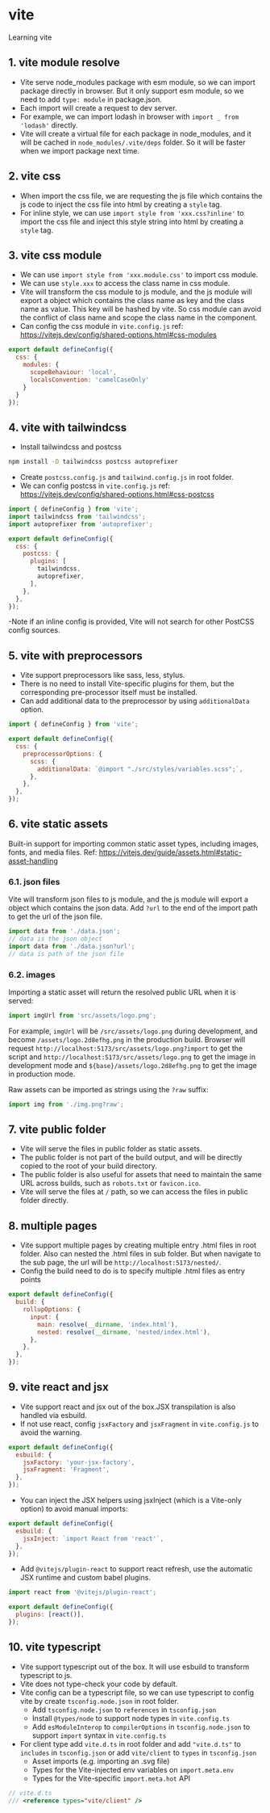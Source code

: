 # vite
Learning vite

## 1. vite module resolve 
- Vite serve node_modules package with esm module, so we can import package directly in browser. But it only support esm module, so we need to add `type: module` in package.json.
- Each import will create a request to dev server.
- For example, we can import lodash in browser with `import _ from 'lodash'` directly.
- Vite will create a virtual file for each package in node_modules, and it will be cached in `node_modules/.vite/deps` folder. So it will be faster when we import package next time.

## 2. vite css
- When import the css file, we are requesting the js file which contains the js code to inject the css file into html by creating a `style` tag.
- For inline style, we can use `import style from 'xxx.css?inline'` to import the css file and inject this style string into html by creating a `style` tag.

## 3. vite css module
- We can use `import style from 'xxx.module.css'` to import css module.
- We can use `style.xxx` to access the class name in css module.
- Vite will transform the css module to js module, and the js module will export a object which contains the class name as key and the class name as value. This key will be hashed by vite. So css module can avoid the conflict of class name and scope the class name in the component.
- Can config the css module in `vite.config.js` ref: https://vitejs.dev/config/shared-options.html#css-modules
```js
export default defineConfig({
  css: {
    modules: {
      scopeBehaviour: 'local',
      localsConvention: 'camelCaseOnly'
    }
  }
});
```

## 4. vite with tailwindcss
- Install tailwindcss and postcss
```bash
npm install -D tailwindcss postcss autoprefixer
```
- Create `postcss.config.js` and `tailwind.config.js` in root folder.
- We can config postcss in `vite.config.js` ref: https://vitejs.dev/config/shared-options.html#css-postcss

```js
import { defineConfig } from 'vite';
import tailwindcss from 'tailwindcss';
import autoprefixer from 'autoprefixer';

export default defineConfig({
  css: {
    postcss: {
      plugins: [
        tailwindcss,
        autoprefixer,
      ],
    },
  },
});
```

-Note if an inline config is provided, Vite will not search for other PostCSS config sources.

## 5. vite with preprocessors
- Vite support preprocessors like sass, less, stylus.
- There is no need to install Vite-specific plugins for them, but the corresponding pre-processor itself must be installed.
- Can add additional data to the preprocessor by using `additionalData` option.

```js
import { defineConfig } from 'vite';

export default defineConfig({
  css: {
    preprocessorOptions: {
      scss: {
        additionalData: `@import "./src/styles/variables.scss";`,
      },
    },
  },
});
```

## 6. vite static assets
Built-in support for importing common static asset types, including images, fonts, and media files. Ref: https://vitejs.dev/guide/assets.html#static-asset-handling
### 6.1. json files
Vite will transform json files to js module, and the js module will export a object which contains the json data. Add `?url` to the end of the import path to get the url of the json file.

```js
import data from './data.json';
// data is the json object
import data from './data.json?url';
// data is path of the json file
```
### 6.2. images
Importing a static asset will return the resolved public URL when it is served:

```js
import imgUrl from 'src/assets/logo.png';
```

For example, `imgUrl` will be `/src/assets/logo.png` during development, and become `/assets/logo.2d8efhg.png` in the production build.
Browser will request `http://localhost:5173/src/assets/logo.png?import` to get the script
and `http://localhost:5173/src/assets/logo.png` to get the image in development mode
and `${base}/assets/logo.2d8efhg.png` to get the image in production mode.

Raw assets can be imported as strings using the `?raw` suffix:

```js
import img from './img.png?raw';
```

## 7. vite public folder
- Vite will serve the files in public folder as static assets.
- The public folder is not part of the build output, and will be directly copied to the root of your build directory.
- The public folder is also useful for assets that need to maintain the same URL across builds, such as `robots.txt` or `favicon.ico`.
- Vite will serve the files at `/` path, so we can access the files in public folder directly.

## 8. multiple pages
- Vite support multiple pages by creating multiple entry .html files in root folder. Also can nested the .html files in sub folder. But when navigate to the sub page, the url will be `http://localhost:5173/nested/`.
- Config the build need to do is to specify multiple .html files as entry points

```js
export default defineConfig({
  build: {
    rollupOptions: {
      input: {
        main: resolve(__dirname, 'index.html'),
        nested: resolve(__dirname, 'nested/index.html'),
      },
    },
  },
});
```

## 9. vite react and jsx
- Vite support react and jsx out of the box.JSX transpilation is also handled via esbuild.
- If not use react, config `jsxFactory` and `jsxFragment` in `vite.config.js` to avoid the warning.

```js
export default defineConfig({
  esbuild: {
    jsxFactory: 'your-jsx-factory',
    jsxFragment: 'Fragment',
  },
});
```

- You can inject the JSX helpers using jsxInject (which is a Vite-only option) to avoid manual imports:
```js
export default defineConfig({
  esbuild: {
    jsxInject: `import React from 'react'`,
  },
});
```
- Add `@vitejs/plugin-react` to support react refresh, use the automatic JSX runtime and custom babel plugins.

```js
import react from '@vitejs/plugin-react';

export default defineConfig({
  plugins: [react()],
});
```

## 10. vite typescript
- Vite support typescript out of the box. It will use esbuild to transform typescript to js.
- Vite does not type-check your code by default.
- Vite config can be a typescript file, so we can use typescript to config vite by create `tsconfig.node.json` in root folder.
  - Add `tsconfig.node.json` to `references` in `tsconfig.json`
  - Install `@types/node` to support node types in `vite.config.ts`
  - Add `esModuleInterop` to `compilerOptions` in `tsconfig.node.json` to support `import` syntax in `vite.config.ts`
- For client type add `vite.d.ts` in root folder and add `"vite.d.ts"` to `includes` in `tsconfig.json`  or add `vite/client` to `types` in `tsconfig.json`
  - Asset imports (e.g. importing an .svg file)
  - Types for the Vite-injected env variables on `import.meta.env`
  - Types for the Vite-specific `import.meta.hot` API

```ts
// vite.d.ts
/// <reference types="vite/client" />
```
